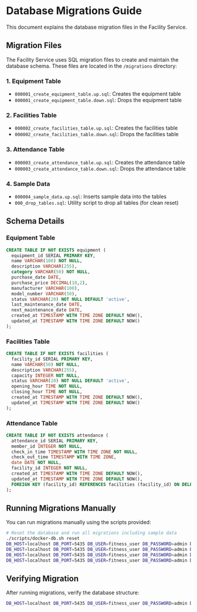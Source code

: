 # Database Migrations Guide

This document explains the database migration files in the Facility Service.

## Migration Files

The Facility Service uses SQL migration files to create and maintain the database schema. These files are located in the `/migrations` directory:

### 1. Equipment Table
- `000001_create_equipment_table.up.sql`: Creates the equipment table
- `000001_create_equipment_table.down.sql`: Drops the equipment table

### 2. Facilities Table
- `000002_create_facilities_table.up.sql`: Creates the facilities table
- `000002_create_facilities_table.down.sql`: Drops the facilities table

### 3. Attendance Table
- `000003_create_attendance_table.up.sql`: Creates the attendance table
- `000003_create_attendance_table.down.sql`: Drops the attendance table

### 4. Sample Data
- `000004_sample_data.up.sql`: Inserts sample data into the tables
- `000_drop_tables.sql`: Utility script to drop all tables (for clean reset)

## Schema Details

### Equipment Table
```sql
CREATE TABLE IF NOT EXISTS equipment (
  equipment_id SERIAL PRIMARY KEY,
  name VARCHAR(100) NOT NULL,
  description VARCHAR(255),
  category VARCHAR(50) NOT NULL,
  purchase_date DATE,
  purchase_price DECIMAL(10,2),
  manufacturer VARCHAR(100),
  model_number VARCHAR(50),
  status VARCHAR(20) NOT NULL DEFAULT 'active',
  last_maintenance_date DATE,
  next_maintenance_date DATE,
  created_at TIMESTAMP WITH TIME ZONE DEFAULT NOW(),
  updated_at TIMESTAMP WITH TIME ZONE DEFAULT NOW()
);
```

### Facilities Table
```sql
CREATE TABLE IF NOT EXISTS facilities (
  facility_id SERIAL PRIMARY KEY,
  name VARCHAR(50) NOT NULL,
  description VARCHAR(255),
  capacity INTEGER NOT NULL,
  status VARCHAR(20) NOT NULL DEFAULT 'active',
  opening_hour TIME NOT NULL,
  closing_hour TIME NOT NULL,
  created_at TIMESTAMP WITH TIME ZONE DEFAULT NOW(),
  updated_at TIMESTAMP WITH TIME ZONE DEFAULT NOW()
);
```

### Attendance Table
```sql
CREATE TABLE IF NOT EXISTS attendance (
  attendance_id SERIAL PRIMARY KEY,
  member_id INTEGER NOT NULL,
  check_in_time TIMESTAMP WITH TIME ZONE NOT NULL,
  check_out_time TIMESTAMP WITH TIME ZONE,
  date DATE NOT NULL,
  facility_id INTEGER NOT NULL,
  created_at TIMESTAMP WITH TIME ZONE DEFAULT NOW(),
  updated_at TIMESTAMP WITH TIME ZONE DEFAULT NOW(),
  FOREIGN KEY (facility_id) REFERENCES facilities (facility_id) ON DELETE RESTRICT
);
```

## Running Migrations Manually

You can run migrations manually using the scripts provided:

```bash
# Reset the database and run all migrations including sample data
./scripts/docker-db.sh reset
DB_HOST=localhost DB_PORT=5435 DB_USER=fitness_user DB_PASSWORD=admin DB_NAME=fitness_facility_db ./scripts/db-connect.sh -f ./migrations/000001_create_equipment_table.up.sql
DB_HOST=localhost DB_PORT=5435 DB_USER=fitness_user DB_PASSWORD=admin DB_NAME=fitness_facility_db ./scripts/db-connect.sh -f ./migrations/000002_create_facilities_table.up.sql
DB_HOST=localhost DB_PORT=5435 DB_USER=fitness_user DB_PASSWORD=admin DB_NAME=fitness_facility_db ./scripts/db-connect.sh -f ./migrations/000003_create_attendance_table.up.sql
DB_HOST=localhost DB_PORT=5435 DB_USER=fitness_user DB_PASSWORD=admin DB_NAME=fitness_facility_db ./scripts/db-connect.sh -f ./migrations/000004_sample_data.up.sql
```

## Verifying Migration

After running migrations, verify the database structure:

```bash
DB_HOST=localhost DB_PORT=5435 DB_USER=fitness_user DB_PASSWORD=admin DB_NAME=fitness_facility_db ./scripts/verify_db.sh
```
